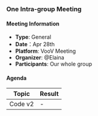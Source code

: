 ### One Intra-group Meeting

#### Meeting Information
- **Type**: General
- **Date**：Apr 28th
- **Platform**: VooV Meeting
- **Organizer**: @Elaina
- **Participants**: Our whole group

#### Agenda
|Topic|Result|
|-|-|
|Code v2|-|
